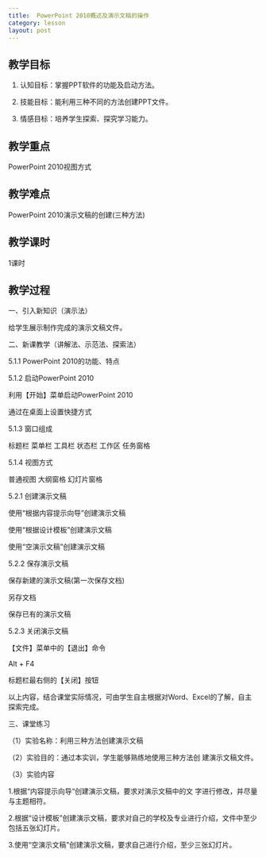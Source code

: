 ```yaml
---
title:  PowerPoint 2010概述及演示文稿的操作
category: lesson
layout: post
---
```


## 教学目标
1. 认知目标：掌握PPT软件的功能及启动方法。

2. 技能目标：能利用三种不同的方法创建PPT文件。

3. 情感目标：培养学生探索、探究学习能力。

## 教学重点

PowerPoint 2010视图方式

## 教学难点

PowerPoint 2010演示文稿的创建(三种方法)

## 教学课时

1课时

## 教学过程

一、引入新知识（演示法）

给学生展示制作完成的演示文稿文件。

二、新课教学（讲解法、示范法、探索法）

5.1.1 PowerPoint 2010的功能、特点	

5.1.2 启动PowerPoint 2010

利用【开始】菜单启动PowerPoint 2010

通过在桌面上设置快捷方式

5.1.3 窗口组成

标题栏     菜单栏      工具栏      状态栏      工作区     任务窗格

5.1.4 视图方式

普通视图      大纲窗格     幻灯片窗格

5.2.1 创建演示文稿

使用“根据内容提示向导”创建演示文稿

使用“根据设计模板”创建演示文稿

使用“空演示文稿”创建演示文稿

5.2.2 保存演示文稿

保存新建的演示文稿(第一次保存文档) 

另存文档

保存已有的演示文稿

5.2.3  关闭演示文稿

【文件】菜单中的【退出】命令

  Alt + F4

 标题栏最右侧的【关闭】按钮

以上内容，结合课堂实际情况，可由学生自主根据对Word、Excel的了解，自主探索完成。

三、课堂练习

（1）实验名称：利用三种方法创建演示文稿

（2）实验目的：通过本实训，学生能够熟练地使用三种方法创
建演示文稿文件。

（3）实验内容

1.根据“内容提示向导“创建演示文稿，要求对演示文稿中的文
字进行修改，并尽量与主题相符。

2.根据“设计模板”创建演示文稿，要求对自己的学校及专业进行介绍，文件中至少包括五张幻灯片。

3.使用“空演示文稿”创建演示文稿，要求自己进行介绍，至少三张幻灯片。
